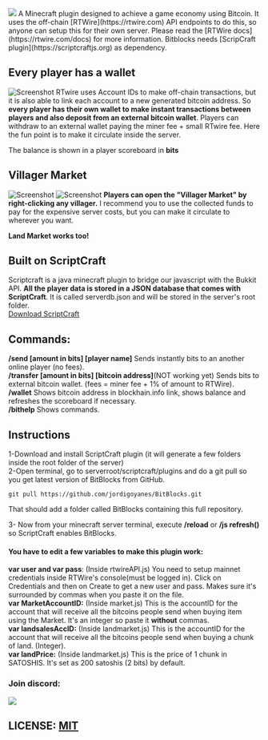  <img src="https://i.imgur.com/lYWW0YY.png" border="0">  
A Minecraft plugin designed to achieve a game economy using Bitcoin. It uses the off-chain [RTWire](https://rtwire.com) API endpoints to do this, so anyone can setup this for their own server.  Please read the [RTWire docs](https://rtwire.com/docs) for more information.  
Bitblocks needs [ScripCraft plugin](https://scriptcraftjs.org) as dependency.

## Every player has a wallet
![Screenshot](http://i.imgur.com/Tss5tWT.png)
RTwire uses Account IDs to make off-chain transactions, but it is also able to link each account to a new generated bitcoin address. So **every player has their own wallet to make instant transactions between players and also deposit from an external bitcoin wallet**. Players can withdraw to an external wallet paying the miner fee + small RTwire fee. Here the fun point is to make it circulate inside the server.  
 
The balance is shown in a player scoreboard in **bits**  

## Villager Market
![Screenshot](http://i.imgur.com/8aJOBxV.png)
![Screenshot](http://i.imgur.com/7DA1QIH.png)
**Players can open the "Villager Market" by right-clicking any villager.**
I recommend you to use the collected funds to pay for the expensive server costs, but you can make it circulate to wherever you want.

**Land Market works too!**

## Built on ScriptCraft
Scriptcraft is a java minecraft plugin to bridge our javascript with the Bukkit API. **All the player data is stored in a JSON database that comes with ScriptCraft**.  It is called serverdb.json and will be stored in the server's root folder.   
[Download ScriptCraft](https://scriptcraftjs.org)  
## Commands:
**/send [amount in bits] [player  name]** Sends instantly bits to an another online player (no fees).  
**/transfer [amount in bits] [bitcoin address]**(NOT working yet) Sends bits to external bitcoin wallet.
(fees = miner fee + 1% of amount to RTWire).  
**/wallet** Shows bitcoin address in blockhain.info link, shows balance and refreshes the scoreboard if necessary.  
**/bithelp** Shows commands.
## Instructions
1-Download and install ScriptCraft plugin (it will generate a few folders inside the root folder of the server)  
2-Open terminal, go to serverroot/scriptcraft/plugins and do a git pull so you get latest version of BitBlocks from GitHub.
```
git pull https://github.com/jordigoyanes/BitBlocks.git
```
That should add a folder called BitBlocks containing this full repository.

3- Now from your minecraft server terminal, execute **/reload** or **/js refresh()** so ScriptCraft enables BitBlocks.  
#### You have to edit a few variables to make this plugin work: 
**var user and var pass**: (Inside rtwireAPI.js) You need to setup mainnet credentials inside RTWire's console(must be logged in). Click on Credentials and then on Create to get a new user and pass. Makes sure it's surrounded by commas when you paste it on the file.  
**var MarketAccountID:**   (Inside market.js) This is the accountID for the account that will receive all the bitcoins people send when buying item using the Market. It's an integer so paste it **without** commas.  
**var landsalesAccID:**  (Inside landmarket.js) This is the accountID for the account that will receive all the bitcoins people send when buying a chunk of land. (Integer).  
**var landPrice:**  (Inside landmarket.js) This is the price of 1 chunk in SATOSHIS. It's set as 200 satoshis (2 bits) by default.  
### Join discord:
[<img src="http://torturedguild.org/wp-content/uploads/2016/08/discord.png">](https://discord.gg/hchFcqS)

## LICENSE: [MIT](https://github.com/jordigoyanes/BitBlocks/blob/master/LICENSE)
